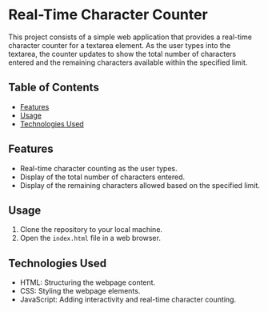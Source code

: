 # Real-Time Character Counter

This project consists of a simple web application that provides a real-time character counter for a textarea element. As the user types into the textarea, the counter updates to show the total number of characters entered and the remaining characters available within the specified limit.

## Table of Contents

- [Features](#features)
- [Usage](#usage)
- [Technologies Used](#technologies-used)

## Features

- Real-time character counting as the user types.
- Display of the total number of characters entered.
- Display of the remaining characters allowed based on the specified limit.

## Usage

1. Clone the repository to your local machine.
2. Open the `index.html` file in a web browser.

## Technologies Used
- HTML: Structuring the webpage content.
- CSS: Styling the webpage elements.
- JavaScript: Adding interactivity and real-time character counting.